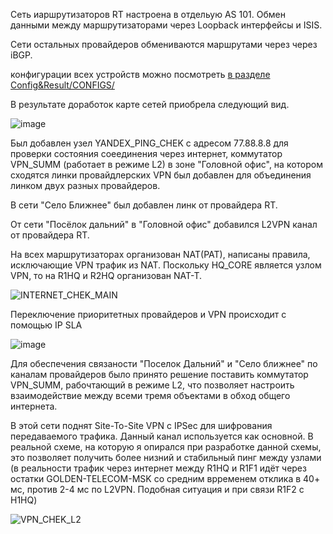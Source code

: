 Сеть иаршрутизаторов RT настроена в отдельую AS 101. Обмен данными между маршрутизаторами через Loopback интерфейсы и ISIS.

Сети остальных провайдеров обмениваются маршрутами через через iBGP.

конфигурации всех устройств можно посмотреть [в разделе Config&Result/CONFIGS/](https://github.com/DowningSun/OTUS/tree/main/Prof/Labs/FINAL/Config%26Result/CONFIGS)



В результате доработок карте сетей приобрела следующий вид.

![image](https://github.com/user-attachments/assets/a6208663-4d1e-48fd-88d3-ce351e3d420b)

Был добавлен узел YANDEX_PING_CHEK с адресом 77.88.8.8 для проверки состояния соеединения через интернет, коммутатор VPN_SUMM (работает в режиме L2) в зоне "Головной офис", на котором сходятся линки провайдлерских VPN был добавлен для объединения линком двух разных провайдеров.

В сети "Село Ближнее" был добавлен линк от провайдера RT.

От сети "Посёлок дальний" в "Головной офис" добавился L2VPN канал от провайдера RT.

На всех маршрутизаторах организован NAT(PAT), написаны правила, исключающие VPN трафик из NAT. Поскольку HQ_CORE является узлом VPN, то на R1HQ и R2HQ организован NAT-T.

![INTERNET_CHEK_MAIN](https://github.com/user-attachments/assets/6c57eee5-3a28-466f-ba83-40951dc46b78)

Переключение приоритетных провайдеров и VPN происходит с помощью IP SLA

![image](https://github.com/user-attachments/assets/e4c29cce-a0aa-4cea-b61a-92cca315e817)

Для обеспечения связаности "Поселок Дальний" и "Село ближнее" по каналам провайдеров было принято решение поставить коммутатор VPN_SUMM, рабочтающий в режиме L2, что позволяет настроить взаимодействие между всеми тремя объектами в обход общего интернета.

В этой сети поднят Site-To-Site VPN с IPSec для шифрования передаваемого трафика. Данный канал используется как основной. В реальной схеме, на которую я опирался при разработке данной схемы, это позволяет получить более низний и стабильный пинг между узлами (в реальности трафик через интернет между R1HQ и R1F1 идёт через остатки GOLDEN-TELECOM-MSK со средним врременем отклика в 40+ мс, против 2-4 мс по L2VPN. Подобная ситуация и при связи R1F2 с H1HQ)

![VPN_CHEK_L2](https://github.com/user-attachments/assets/84194a1c-18ac-4d15-8da0-2729c238b02a)



